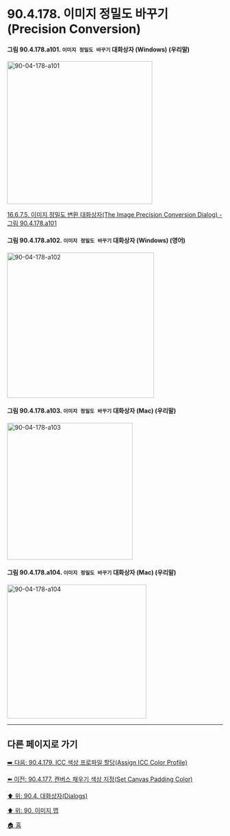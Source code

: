 # 90.4.178. 이미지 정밀도 바꾸기(Precision Conversion)

<a id="90-04-178-a101"></a>

#### 그림 90.4.178.a101. `이미지 정밀도 바꾸기` 대화상자 (Windows) (우리말)
<img width="339" height="333" alt="90-04-178-a101" src="https://github.com/user-attachments/assets/e4ba21b5-1efa-46a2-b5a1-5a04f6f42a5e" />

[16.6.7.5. 이미지 정밀도 변환 대화상자(The Image Precision Conversion Dialog) - 그림 90.4.178.a101](./16-06-07-05-the_image_precision_conversion_dialog.md#90-04-178-a101)

<a id="90-04-178-a102"></a>

#### 그림 90.4.178.a102. `이미지 정밀도 바꾸기` 대화상자 (Windows) (영어)
<img width="343" height="339" alt="90-04-178-a102" src="https://github.com/user-attachments/assets/5ae07a88-5536-4d3a-b22c-110287b5679b" />

<a id="90-04-178-a103"></a>

#### 그림 90.4.178.a103. `이미지 정밀도 바꾸기` 대화상자 (Mac) (우리말)
<img width="293" height="319" alt="90-04-178-a103" src="https://github.com/user-attachments/assets/62fd7a81-8e8c-452c-bf2b-a66f41f2636f" />

<a id="90-04-178-a104"></a>

#### 그림 90.4.178.a104. `이미지 정밀도 바꾸기` 대화상자 (Mac) (우리말)
<img width="325" height="312" alt="90-04-178-a104" src="https://github.com/user-attachments/assets/f01b9f5f-11b6-4fcf-860c-27a78bb8fe33" />

***

## 다른 페이지로 가기

[➡️ 다음: 90.4.179. ICC 색상 프로파일 할당(Assign ICC Color Profile)](./90-04-0179-assign_icc_color_profile.md)

[⬅️ 이전: 90.4.177. 캔버스 채우기 색상 지정(Set Canvas Padding Color)](./90-04-0177-set_canvas_padding_color.md)

[⬆️ 위: 90.4. 대화상자(Dialogs)](./90-04-0000-dialogs.md)

[⬆️ 위: 90. 이미지 맵](./90-00-image-map.md)

[🏠 홈](./00-home.md)